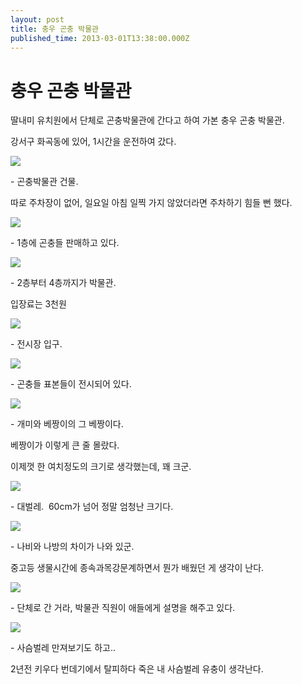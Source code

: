 ```yaml
---
layout: post
title: 충우 곤충 박물관
published_time: 2013-03-01T13:38:00.000Z
---
```


# 충우 곤충 박물관


딸내미 유치원에서 단체로 곤충박물관에 간다고 하여 가본 충우 곤충 박물관.

강서구 화곡동에 있어, 1시간을 운전하여 갔다.

![](../pds/201303/01/80/a0109780_51302ba1d1fa3.jpg)

\- 곤충박물관 건물.

따로 주차장이 없어, 일요일 아침 일찍 가지 않았더라면 주차하기 힘들 뻔 했다.

![](../pds/201303/01/80/a0109780_51302bcf700d4.jpg)

\- 1층에 곤충들 판매하고 있다.

![](../pds/201303/01/80/a0109780_51302bc21e9db.jpg)

\- 2층부터 4층까지가 박물관.

입장료는 3천원

![](../pds/201303/01/80/a0109780_51302c0a50c9f.jpg)

\- 전시장 입구.

![](../pds/201303/01/80/a0109780_51302be80ecf0.jpg)

\- 곤충들 표본들이 전시되어 있다.

![](../pds/201303/01/80/a0109780_51302bfc06e9a.jpg)

\- 개미와 베짱이의 그 베짱이다.

베짱이가 이렇게 큰 줄 몰랐다.

이제껏 한 여치정도의 크기로 생각했는데, 꽤 크군.

![](../pds/201303/01/80/a0109780_51302c009865f.jpg)

\- 대벌레.  60cm가 넘어 정말 엄청난 크기다.

![](../pds/201303/01/80/a0109780_51302c2c76b3e.jpg)

\- 나비와 나방의 차이가 나와 있군.

중고등 생물시간에 종속과목강문계하면서 뭔가 배웠던 게 생각이 난다.

![](../pds/201303/01/80/a0109780_51302c18669e5.jpg)

\- 단체로 간 거라, 박물관 직원이 애들에게 설명을 해주고 있다.

![](../pds/201303/01/80/a0109780_51302c21d3bac.jpg)

\- 사슴벌레 만져보기도 하고..

2년전 키우다 번데기에서 탈피하다 죽은 내 사슴벌레 유충이 생각난다.

